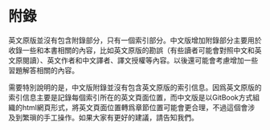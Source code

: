 # 附錄

英文原版並沒有包含附錄部分，只有一個索引部分。中文版增加附錄部分主要用於收錄一些和本書相關的內容，比如英文原版的勘誤（有些讀者可能會對照中文和英文原閱讀）、英文作者和中文譯者、譯文授權等內容。以後還可能會考慮增加一些習題解答相關的內容。

需要特別說明的是，中文版附錄並沒有包含英文原版的索引信息。因爲英文原版的索引信息主要是記錄每個索引所在的英文頁面位置，而中文版是以GitBook方式組織的html網頁形式，將英文頁面位置轉爲章節位置可能會更合理，不過這個會涉及到繁瑣的手工操作。如果大家有更好的建議，請告知我們。

